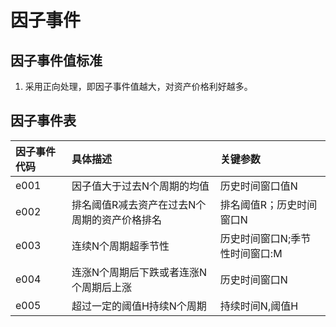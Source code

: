 # 因子事件

## 因子事件值标准

1. 采用正向处理，即因子事件值越大，对资产价格利好越多。

## 因子事件表

| 因子事件代码 | 具体描述 | 关键参数 |
| :--- | :--- | :--- |
| e001 | 因子值大于过去N个周期的均值 | 历史时间窗口值N |
| e002 | 排名阈值R减去资产在过去N个周期的资产价格排名 | 排名阈值R；历史时间窗口N |
| e003 | 连续N个周期超季节性 | 历史时间窗口N;季节性时间窗口:M |
| e004 | 连涨N个周期后下跌或者连涨N个周期后上涨 | 历史时间窗口N |
| e005 | 超过一定的阈值H持续N个周期 | 持续时间N,阈值H |



